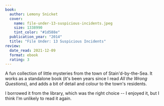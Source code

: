 ```yaml
---
book:
  author: Lemony Snicket
  cover:
    name: file-under-13-suspicious-incidents.jpeg
    size: 1338990
    tint_color: "#1d588e"
  publication_year: "2014"
  title: "File Under: 13 Suspicious Incidents"
review:
  date_read: 2021-12-09
  format: ebook
  rating: 3
---
```


A fun collection of little mysteries from the town of Stain'd-by-the-Sea.
It works as a standalone book (it's been years since I read *All the Wrong Questions*), and adds a bit of detail and colour to the town's residents.

I borrowed it from the library, which was the right choice -- I enjoyed it, but I think I'm unlikely to read it again.
